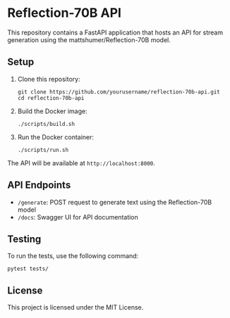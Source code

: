 
# Reflection-70B API

This repository contains a FastAPI application that hosts an API for stream generation using the mattshumer/Reflection-70B model.

## Setup

1. Clone this repository:
   ```
   git clone https://github.com/yourusername/reflection-70b-api.git
   cd reflection-70b-api
   ```

2. Build the Docker image:
   ```
   ./scripts/build.sh
   ```

3. Run the Docker container:
   ```
   ./scripts/run.sh
   ```

The API will be available at `http://localhost:8000`.

## API Endpoints

- `/generate`: POST request to generate text using the Reflection-70B model
- `/docs`: Swagger UI for API documentation

## Testing

To run the tests, use the following command:

```
pytest tests/
```

## License

This project is licensed under the MIT License.
